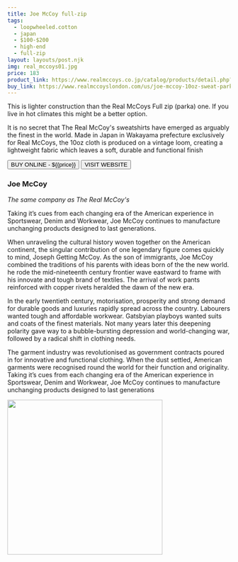 ```yaml
---
title: Joe McCoy full-zip
tags:
  - loopwheeled.cotton
  - japan
  - $100-$200 
  - high-end 
  - full-zip
layout: layouts/post.njk
img: real_mccoys01.jpg
price: 183
product_link: https://www.realmccoys.co.jp/catalog/products/detail.php?product_id=3438
buy_link: https://www.realmccoyslondon.com/us/joe-mccoy-10oz-sweat-parka-grey.html   
---
```

<div class="col col-sm-8">

<p>This is lighter construction than the Real McCoys Full zip (parka) one. If you live in hot climates this might be a better option.</p>    

<p>It is no secret that The Real McCoy's sweatshirts have emerged as arguably the finest in the world. Made in Japan in Wakayama prefecture exclusively for Real McCoys, the 10oz cloth is produced on a vintage loom, creating a lightweight fabric which leaves a soft, durable and functional finish</p>       
<p>
    <a href='{{buy_link}}'><button class="button-primary-outlined button-round">BUY ONLINE - ${{price}}</button></a>
    <a href='{{product_link}}'><button class="button-primary-outlined button-round">VISIT WEBSITE</button></a>
</p>

### Joe McCoy
<p><i>The same company as The Real McCoy's</i></p>

<p>Taking it’s cues from each changing era of the American experience in Sportswear, Denim and Workwear, Joe McCoy continues to manufacture unchanging products designed to last generations.

When unraveling the cultural history woven together on the American continent, the singular contribution of one legendary figure comes quickly to mind, Joseph Getting McCoy. As the son of immigrants, Joe McCoy combined the traditions of his parents with ideas born of the the new world. he rode the mid-nineteenth century frontier wave eastward to frame with his innovate and tough brand of textiles. The arrival of work pants reinforced with copper rivets heralded the dawn of the new era. 

In the early twentieth century, motorisation, prosperity and strong demand for durable goods and luxuries rapidly spread across the country. Labourers wanted tough and affordable workwear. Gatsbyian playboys wanted suits and coats of the finest materials. Not many years later this deepening polarity gave way to a bubble-bursting depression and world-changing war, followed by a radical shift in clothing needs. 

The garment industry was revolutionised as government contracts poured in for innovative and functional clothing. When the dust settled, American garments were recognised round the world for their function and originality. Taking it’s cues from each changing era of the American experience in Sportswear, Denim and Workwear, Joe McCoy continues to manufacture unchanging products designed to last generations</p>
</div>

<div class="col col-sm-4 float-right">
        <img src='/img/{{img}}' height='350' class="float-left">
</div>
